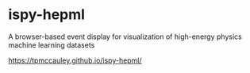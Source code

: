 # ispy-hepml
A browser-based event display for visualization of high-energy physics machine learning datasets

https://tpmccauley.github.io/ispy-hepml/
